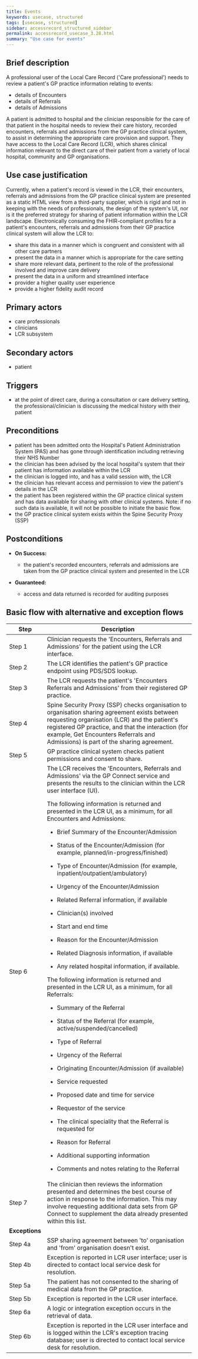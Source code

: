 ```yaml
---
title: Events
keywords: usecase, structured
tags: [usecase, structured] 
sidebar: accessrecord_structured_sidebar
permalink: accessrecord_usecase_3.28.html
summary: "Use case for events"
---
```


## Brief description  

A professional user of the Local Care Record ('Care professional') needs to review a patient's GP practice information relating to events:

  - details of Encounters
  - details of Referrals
  - details of Admissions

A patient is admitted to hospital and the clinician responsible for the care of that patient in the hospital needs to review their care history, recorded encounters, referrals and admissions from the GP practice clinical system, to assist in determining the appropriate care provision and support. They have access to the Local Care Record (LCR), which shares clinical information relevant to the direct care of their patient from a variety of local hospital, community and GP organisations.

## Use case justification 

Currently, when a patient's record is viewed in the LCR, their encounters, referrals and admissions from the GP practice clinical system are presented as a static HTML view from a third-party supplier, which is rigid and not in keeping with the needs of professionals, the design of the system's UI, nor is it the preferred strategy for sharing of patient information within the LCR landscape. Electronically consuming the FHIR-compliant profiles for a patient's encounters, referrals and admissions from their GP practice clinical system will allow the LCR to:

  - share this data in a manner which is congruent and consistent with all other care partners
  - present the data in a manner which is appropriate for the care setting
  - share more relevant data, pertinent to the role of the professional involved and improve care delivery
  - present the data in a uniform and streamlined interface
  - provider a higher quality user experience
  - provide a higher fidelity audit record

## Primary actors 

- care professionals
- clinicians
- LCR subsystem

## Secondary actors 

- patient

## Triggers 

- at the point of direct care, during a consultation or care delivery setting, the professional/clinician is discussing the medical history with their patient

## Preconditions 

  - patient has been admitted onto the Hospital's Patient Administration System (PAS) and has gone through identification including retrieving their NHS Number
  - the clinician has been advised by the local hospital's system that their patient has information available within the LCR
  - the clinician is logged into, and has a valid session with, the LCR
  - the clinician has relevant access and permission to view the patient's details in the LCR
  - the patient has been registered within the GP practice clinical system and has data available for sharing with other clinical systems. Note: if no such data is available, it will not be possible to initiate the basic flow.
  - the GP practice clinical system exists within the Spine Security Proxy (SSP)

## Postconditions 

  - **On Success:**
    
      - the patient's recorded encounters, referrals and admissions are taken from the GP practice clinical system and presented in the LCR

  - **Guaranteed:**
    
      - access and data returned is recorded for auditing purposes

## Basic flow with alternative and exception flows 

<table>
<thead>
<tr class="header">
<th width="10%"><strong>Step</strong></th>
<th><strong>Description</strong></th>
</tr>
</thead>
<tbody>
<tr class="even">
<td>Step 1</td>
<td>Clinician requests the 'Encounters, Referrals and Admissions' for the patient using the LCR interface.</td>
</tr>
<tr class="odd">
<td>Step 2</td>
<td>The LCR identifies the patient's GP practice endpoint using PDS/SDS lookup.</td>
</tr>
<tr class="even">
<td>Step 3</td>
<td>The LCR requests the patient's 'Encounters Referrals and Admissions' from their registered GP practice.</td>
</tr>
<tr class="odd">
<td>Step 4</td>
<td>Spine Security Proxy (SSP) checks organisation to organisation sharing agreement exists between requesting organisation (LCR) and the patient's registered GP practice, and that the interaction (for example, Get Encounters Referrals and Admissions) is part of the sharing agreement.</td>
</tr>
<tr class="even">
<td>Step 5</td>
<td>GP practice clinical system checks patient permissions and consent to share.</td>
</tr>
<tr class="odd">
<td>Step 6</td>
<td>The LCR receives the 'Encounters, Referrals and Admissions' via the GP Connect service and presents the results to the clinician within the LCR user interface (UI).
<p>The following information is returned and presented in the LCR UI, as a minimum, for all Encounters and Admissions:</p>
<ul>
<li><p>Brief Summary of the Encounter/Admission</p></li>
<li><p>Status of the Encounter/Admission (for example, planned/in-progress/finished)</p></li>
<li><p>Type of Encounter/Admission (for example, inpatient/outpatient/ambulatory)</p></li>
<li><p>Urgency of the Encounter/Admission</p></li>
<li><p>Related Referral information, if available</p></li>
<li><p>Clinician(s) involved</p></li>
<li><p>Start and end time</p></li>
<li><p>Reason for the Encounter/Admission</p></li>
<li><p>Related Diagnosis information, if available</p></li>
<li><p>Any related hospital information, if available.</p></li>
</ul>
<p>The following information is returned and presented in the LCR UI, as a minimum, for all Referrals:</p>
<ul>
<li><p>Summary of the Referral</p></li>
<li><p>Status of the Referral (for example, active/suspended/cancelled)</p></li>
<li><p>Type of Referral</p></li>
<li><p>Urgency of the Referral</p></li>
<li><p>Originating Encounter/Admission (if available)</p></li>
<li><p>Service requested</p></li>
<li><p>Proposed date and time for service</p></li>
<li><p>Requestor of the service</p></li>
<li><p>The clinical speciality that the Referral is requested for</p></li>
<li><p>Reason for Referral</p></li>
<li><p>Additional supporting information</p></li>
<li><p>Comments and notes relating to the Referral</p></li>
</ul></td>
</tr>
<tr class="even">
<td>Step 7</td>
<td>The clinician then reviews the information presented and determines the best course of action in response to the information. This may involve requesting additional data sets from GP Connect to supplement the data already presented within this list.</td>
</tr>
<tr class="odd">
<td><b>Exceptions</b></td>
<td></td>
</tr>
<tr class="even">
<td>Step 4a</td>
<td>SSP sharing agreement between 'to' organisation and 'from' organisation doesn't exist.</td>
</tr>
<tr class="odd">
<td>Step 4b</td>
<td>Exception is reported in LCR user interface; user is directed to contact local service desk for resolution.</td>
</tr>
<tr class="even">
<td>Step 5a</td>
<td>The patient has not consented to the sharing of medical data from the GP practice.</td>
</tr>
<tr class="odd">
<td>Step 5b</td>
<td>Exception is reported in the LCR user interface.</td>
</tr>
<tr class="even">
<td>Step 6a</td>
<td>A logic or integration exception occurs in the retrieval of data.</td>
</tr>
<tr class="odd">
<td>Step 6b</td>
<td>Exception is reported in the LCR user interface and is logged within the LCR's exception tracing database; user is directed to contact local service desk for resolution.</td>
</tr>
</tbody>
</table>

